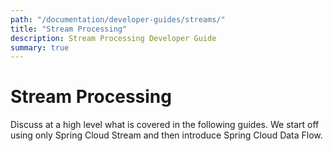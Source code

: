 ```yaml
---
path: "/documentation/developer-guides/streams/"
title: "Stream Processing"
description: Stream Processing Developer Guide
summary: true
---
```


# Stream Processing

Discuss at a high level what is covered in the following guides.
We start off using only Spring Cloud Stream and then introduce Spring Cloud Data Flow.

